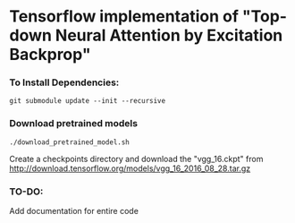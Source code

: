 # Tensorflow implementation of "Top-down Neural Attention by Excitation Backprop"

### To Install Dependencies:

`git submodule update --init --recursive`

### Download pretrained models
`./download_pretrained_model.sh`

Create a checkpoints directory and download the "vgg_16.ckpt" from http://download.tensorflow.org/models/vgg_16_2016_08_28.tar.gz


### TO-DO:

Add documentation for entire code

